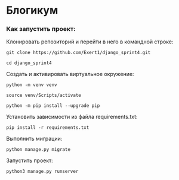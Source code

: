 # Блогикум
### Как запустить проект:

Клонировать репозиторий и перейти в него в командной строке:

```
git clone https://github.com/Exert1/django_sprint4.git
```

```
cd django_sprint4
```

Cоздать и активировать виртуальное окружение:

```
python -m venv venv
```

```
source venv/Scripts/activate
```

```
python -m pip install --upgrade pip
```

Установить зависимости из файла requirements.txt:

```
pip install -r requirements.txt
```

Выполнить миграции:

```
python manage.py migrate
```

Запустить проект:

```
python3 manage.py runserver
```
